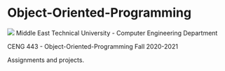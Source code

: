 # Object-Oriented-Programming
![](https://img.shields.io/badge/Java-ED8B00?style=for-the-badge&logo=java&logoColor=white)
Middle East Technical University - Computer Engineering Department

CENG 443 - Object-Oriented-Programming Fall 2020-2021

Assignments and projects.
